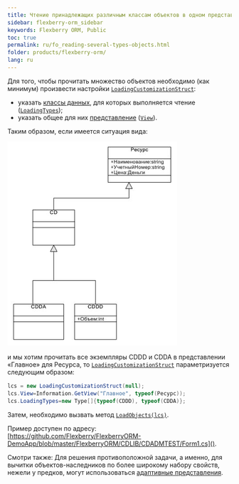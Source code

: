 ```yaml
---
title: Чтение принадлежащих различным классам объектов в одном представлении
sidebar: flexberry-orm_sidebar
keywords: Flexberry ORM, Public
toc: true
permalink: ru/fo_reading-several-types-objects.html
folder: products/flexberry-orm/
lang: ru
---
```


Для того, чтобы прочитать множество объектов необходимо (как минимум) произвести настройки [`LoadingCustomizationStruct`](fo_loading-customization-struct.html):

* указать [классы данных](fo_dataobject.html), для которых выполняется чтение ([`LoadingTypes`](fo_loading-customization-struct.html));
* указать общее для них [представление](fo_view-def.html) ([`View`](fo_loading-customization-struct.html)).

Таким образом, если имеется ситуация вида:

![](/images/pages/products/flexberry-orm/tutorial-programmer-casseberry/primer-8.jpg)

и мы хотим прочитать все экземпляры CDDD и CDDA в представлении «Главное» для Ресурса, то [`LoadingCustomizationStruct`](fo_loading-customization-struct.html) параметризуется следующим образом:

```csharp
lcs = new LoadingCustomizationStruct(null);			
lcs.View=Information.GetView("Главное", typeof(Ресурс));
lcs.LoadingTypes=new Type[]{typeof(CDDD), typeof(CDDA)};
```
Затем, необходимо вызвать метод [`LoadObjects(lcs)`](fo_data-service.html).

Пример доступен по адресу: [https://github.com/Flexberry/FlexberryORM-DemoApp/blob/master/FlexberryORM/CDLIB/CDADMTEST/Form1.cs]().

Смотри также: Для решения противоположной задачи, а именно, для вычитки объектов-наследников по более широкому набору свойств, нежели у предков, могут использоваться [адаптивные представления](fo_adaptive-views-for-details.html).



